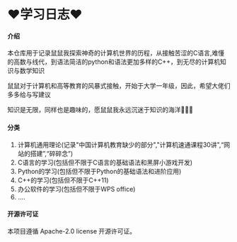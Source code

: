 # :heart:**​学习日志**:heart:

#### 介绍

本仓库用于记录鼠鼠我探索神奇的计算机世界的历程，从接触苦涩的C语言,难懂的高数与线代，到语法简洁的python和语法更加多样的C++，到无尽的计算机知识与数学知识

鼠鼠对于计算机和高等教育的风暴式接触，开始于大学一年级，因此，希望大佬们多多给与写建议

知识是无限，同样也是趣味的，愿鼠鼠我永远沉迷于知识的海洋:eyes::eyes::eyes:



#### 分类

1. 计算机通用理论(记录"中国计算机教育缺少的部分","计算机速通课程30讲",“网站的搭建”,“碎碎念”)
2. C语言的学习(包括但不限于C语言的基础语法和黑屏小游戏开发​)
3. Python的学习(包括但不限于Python的基础语法和进阶应用)
4. C++的学习(包括但不限于C++11)
5. 办公软件的学习(包括但不限于WPS office)
6. ....



#### 开源许可证

本项目遵循 Apache-2.0 license 开源许可证。